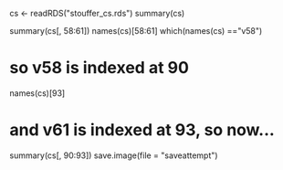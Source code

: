 cs <- readRDS("stouffer_cs.rds")
summary(cs)

summary(cs[, 58:61])
names(cs)[58:61]
which(names(cs) =="v58")
# so v58 is indexed at 90
names(cs)[93]
# and v61 is indexed at 93, so now...
summary(cs[, 90:93])
save.image(file = "saveattempt")
